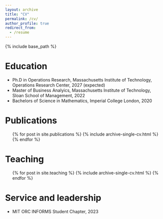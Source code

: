 ```yaml
---
layout: archive
title: "CV"
permalink: /cv/
author_profile: true
redirect_from:
  - /resume
---
```


{% include base_path %}

Education
======
* Ph.D in Operations Research, Massachusetts Institute of Technology, Operations Research Center, 2027 (expected)
* Master of Business Analyics, Massachusetts Institute of Technology, Sloan School of Management, 2022
* Bachelors of Science in Mathematics, Imperial College London, 2020

Publications
======
<!-- In progress! -->
  <ul>{% for post in site.publications %}
    {% include archive-single-cv.html %}
  {% endfor %}</ul>
  
<!-- Talks
======
  <ul>{% for post in site.talks %}
    {% include archive-single-talk-cv.html %}
  {% endfor %}</ul> -->
  
Teaching
======
  <ul>{% for post in site.teaching %}
    {% include archive-single-cv.html %}
  {% endfor %}</ul>
  
Service and leadership
======
* MIT ORC INFORMS Student Chapter, 2023
